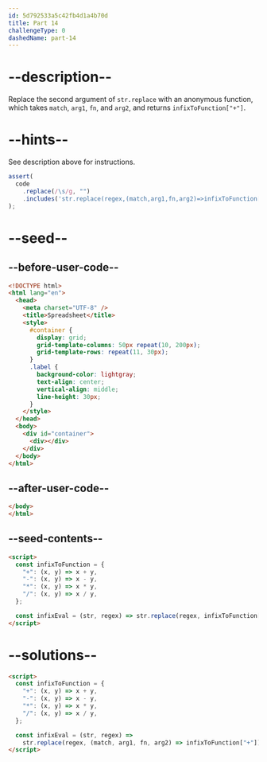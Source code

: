 ```yaml
---
id: 5d792533a5c42fb4d1a4b70d
title: Part 14
challengeType: 0
dashedName: part-14
---
```


# --description--

Replace the second argument of `str.replace` with an anonymous function, which takes `match`, `arg1`, `fn`, and `arg2`, and returns `infixToFunction["+"]`.

# --hints--

See description above for instructions.

```js
assert(
  code
    .replace(/\s/g, "")
    .includes('str.replace(regex,(match,arg1,fn,arg2)=>infixToFunction["+"])')
);
```

# --seed--

## --before-user-code--

```html
<!DOCTYPE html>
<html lang="en">
  <head>
    <meta charset="UTF-8" />
    <title>Spreadsheet</title>
    <style>
      #container {
        display: grid;
        grid-template-columns: 50px repeat(10, 200px);
        grid-template-rows: repeat(11, 30px);
      }
      .label {
        background-color: lightgray;
        text-align: center;
        vertical-align: middle;
        line-height: 30px;
      }
    </style>
  </head>
  <body>
    <div id="container">
      <div></div>
    </div>
  </body>
</html>
```

## --after-user-code--

```html
</body>
</html>
```

## --seed-contents--

```html
<script>
  const infixToFunction = {
    "+": (x, y) => x + y,
    "-": (x, y) => x - y,
    "*": (x, y) => x * y,
    "/": (x, y) => x / y,
  };

  const infixEval = (str, regex) => str.replace(regex, infixToFunction["+"]);
</script>
```

# --solutions--

```html
<script>
  const infixToFunction = {
    "+": (x, y) => x + y,
    "-": (x, y) => x - y,
    "*": (x, y) => x * y,
    "/": (x, y) => x / y,
  };

  const infixEval = (str, regex) =>
    str.replace(regex, (match, arg1, fn, arg2) => infixToFunction["+"]);
</script>
```
